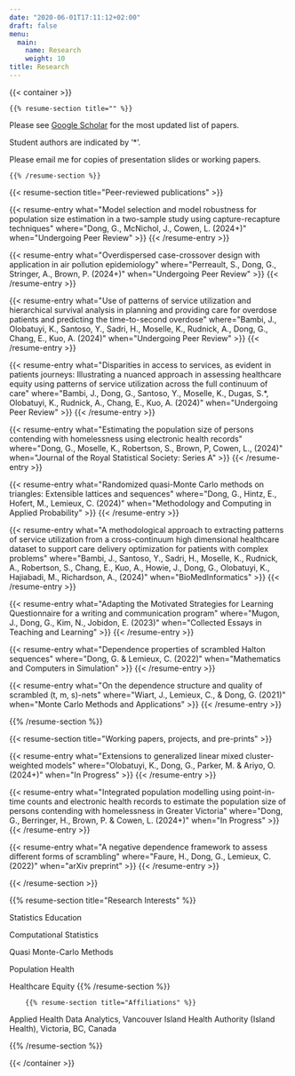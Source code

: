 ```yaml
---
date: "2020-06-01T17:11:12+02:00"
draft: false
menu:
  main:
    name: Research
    weight: 10
title: Research
---
```


{{< container >}}

    {{% resume-section title="" %}}
Please see [Google Scholar](https://scholar.google.ca/citations?user=zWbZMVsAAAAJ) for the most updated list of papers.

Student authors are indicated by ‘*’. 

Please email me for copies of presentation slides or working papers.

    {{% /resume-section %}}
    
     
{{< resume-section title="Peer-reviewed publications" >}}
    
{{< resume-entry what="Model selection and model robustness for population size estimation in a two-sample study using capture-recapture techniques"
                        where="Dong, G., McNichol, J., Cowen, L. (2024+)"
                        when="Undergoing Peer Review" >}}
{{< /resume-entry >}}
        
    
{{< resume-entry what="Overdispersed case-crossover design with application in air pollution epidemiology"
                        where="Perreault, S., Dong, G., Stringer, A., Brown, P. (2024+)"
                        when="Undergoing Peer Review" >}}
{{< /resume-entry >}}
        
{{< resume-entry what="Use of patterns of service utilization and hierarchical survival analysis in planning and providing care for overdose patients and predicting the time-to-second overdose"
                        where="Bambi, J., Olobatuyi, K., Santoso, Y., Sadri, H., Moselle, K., Rudnick, A., Dong, G., Chang, E., Kuo, A. (2024)"
                        when="Undergoing Peer Review" >}}
{{< /resume-entry >}}
        
{{< resume-entry what="Disparities in access to services, as evident in patients journeys: Illustrating a nuanced approach in assessing healthcare equity using patterns of service utilization across the full continuum of care"
                        where="Bambi, J., Dong, G., Santoso, Y., Moselle, K., Dugas, S.*, Olobatuyi, K., Rudnick, A., Chang, E., Kuo, A. (2024)"
                        when="Undergoing Peer Review" >}}
        {{< /resume-entry >}}

{{< resume-entry what="Estimating the population size of persons contending with homelessness using electronic health records"
                        where="Dong, G., Moselle, K., Robertson, S., Brown, P, Cowen, L., (2024)"
                        when="Journal of the Royal Statistical Society: Series A" >}}
{{< /resume-entry >}}
        
{{< resume-entry what="Randomized quasi-Monte Carlo methods on triangles: Extensible lattices and sequences"
                        where="Dong, G., Hintz, E., Hofert, M., Lemieux, C. (2024)"
                        when="Methodology and Computing in Applied Probability" >}}
{{< /resume-entry >}}       
        
{{< resume-entry what="A methodological approach to extracting patterns of service utilization from a cross-continuum high dimensional healthcare dataset to support care delivery optimization for patients with complex problems"
                        where="Bambi, J., Santoso, Y.,  Sadri, H., Moselle, K., Rudnick, A.,  Robertson, S.,  Chang, E., Kuo, A.,  Howie, J., Dong, G., Olobatuyi, K., Hajiabadi, M., Richardson, A., (2024)" 
                        when="BioMedInformatics" >}}
{{< /resume-entry >}}

{{< resume-entry what="Adapting the Motivated Strategies for Learning Questionnaire for a writing and communication program"
                        where="Mugon, J., Dong, G., Kim, N., Jobidon, E. (2023)"
                        when="Collected Essays in Teaching and Learning" >}}
{{< /resume-entry >}} 
        
{{< resume-entry what="Dependence properties of scrambled Halton sequences"
                        where="Dong, G. & Lemieux,  C. (2022)"
                        when="Mathematics and Computers in Simulation" >}}
{{< /resume-entry >}}  
        
{{< resume-entry what="On the dependence structure and quality of scrambled (t, m, s)-nets"
                        where="Wiart, J., Lemieux, C., & Dong, G. (2021)"
                        when="Monte Carlo Methods and Applications" >}}
{{< /resume-entry >}}  
        
{{% /resume-section %}}

{{< resume-section title="Working papers, projects, and pre-prints" >}}
    

{{< resume-entry what="Extensions to generalized linear mixed cluster-weighted models"
                        where="Olobatuyi, K., Dong, G., Parker, M. & Ariyo, O. (2024+)"
                        when="In Progress" >}}
{{< /resume-entry >}}

{{< resume-entry what="Integrated population modelling using point-in-time counts and electronic health records to estimate the population size of persons contending with homelessness in Greater Victoria"
                        where="Dong, G., Berringer, H., Brown, P. & Cowen, L. (2024+)"
                        when="In Progress" >}}
{{< /resume-entry >}}


{{< resume-entry what="A negative dependence framework to assess different forms of scrambling"
                        where="Faure, H., Dong, G., Lemieux, C. (2022)"
                        when="arXiv preprint" >}}
{{< /resume-entry >}}
        
{{< /resume-section >}}
    

    
{{% resume-section title="Research Interests" %}}
    
Statistics Education

Computational Statistics

Quasi Monte-Carlo Methods

Population Health

Healthcare Equity
    {{% /resume-section %}}
    
        {{% resume-section title="Affiliations" %}}
Applied Health Data Analytics, Vancouver Island Health Authority (Island Health), Victoria, BC, Canada

  {{% /resume-section %}}
    


{{< /container >}}
                            
